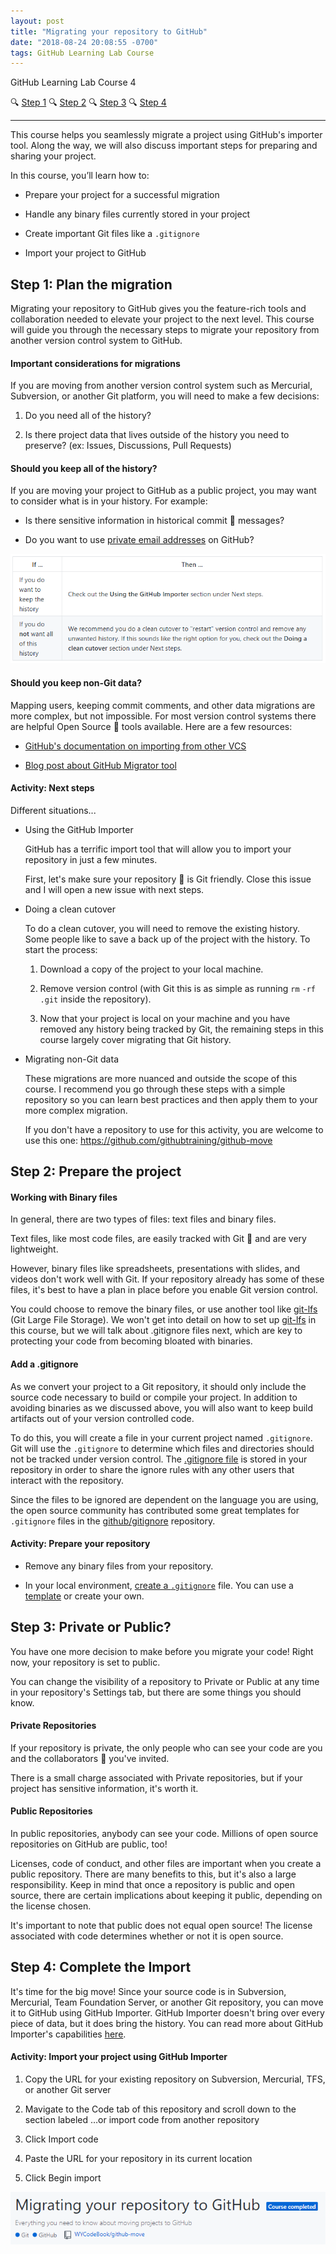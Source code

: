 ```yaml
---
layout: post
title: "Migrating your repository to GitHub"
date: "2018-08-24 20:08:55 -0700"
tags: GitHub Learning Lab Course
---
```


GitHub Learning Lab Course 4

🔍 [Step 1](#step-1) 🔍 [Step 2](#step-2) 🔍 [Step 3](#step-3) 🔍 [Step 4](#step-4)

---

This course helps you seamlessly migrate a project using GitHub's importer tool. Along the way, we will also discuss important steps for preparing and sharing your project.

In this course, you’ll learn how to:

  - Prepare your project for a successful migration

  - Handle any binary files currently stored in your project

  - Create important Git files like a `.gitignore`

  - Import your project to GitHub

## Step 1: Plan the migration

Migrating your repository to GitHub gives you the feature-rich tools and collaboration needed to elevate your project to the next level. This course will guide you through the necessary steps to migrate your repository from another version control system to GitHub.

#### Important considerations for migrations

If you are moving from another version control system such as Mercurial, Subversion, or another Git platform, you will need to make a few decisions:

  1. Do you need all of the history?

  2. Is there project data that lives outside of the history you need to preserve? (ex: Issues, Discussions, Pull Requests)

#### Should you keep all of the history?

If you are moving your project to GitHub as a public project, you may want to consider what is in your history. For example:

  - Is there sensitive information in historical commit 📖 messages?

  - Do you want to use [private email addresses](https://help.github.com/articles/setting-your-commit-email-address-on-github/) on GitHub?

![Course 4](/pic/GH4.PNG)

#### Should you keep non-Git data?

Mapping users, keeping commit comments, and other data migrations are more complex, but not impossible. For most version control systems there are helpful Open Source 📖 tools available. Here are a few resources:

  - [GitHub's documentation on importing from other VCS](https://help.github.com/enterprise/2.12/admin/guides/migrations/importing-data-from-third-party-version-control-systems/)

  - [Blog post about GitHub Migrator tool](https://blog.github.com/2016-02-11-migrate-your-code-with-the-github-importer/)

#### Activity: Next steps

Different situations...

- Using the GitHub Importer

  GitHub has a terrific import tool that will allow you to import your repository in just a few minutes.

  First, let's make sure your repository 📖 is Git friendly. Close this issue and I will open a new issue with next steps.

- Doing a clean cutover

  To do a clean cutover, you will need to remove the existing history. Some people like to save a back up of the project with the history. To start the process:

  1. Download a copy of the project to your local machine.

  2. Remove version control (with Git this is as simple as running `rm` `-rf` `.git` inside the repository).

  3. Now that your project is local on your machine and you have removed any history being tracked by Git, the remaining steps in this course largely cover migrating that Git history.

- Migrating non-Git data

  These migrations are more nuanced and outside the scope of this course. I recommend you go through these steps with a simple repository so you can learn best practices and then apply them to your more complex migration.

  If you don't have a repository to use for this activity, you are welcome to use this one: https://github.com/githubtraining/github-move

## Step 2: Prepare the project

#### Working with Binary files

In general, there are two types of files: text files and binary files.

Text files, like most code files, are easily tracked with Git 📖 and are very lightweight.

However, binary files like spreadsheets, presentations with slides, and videos don't work well with Git. If your repository already has some of these files, it's best to have a plan in place before you enable Git version control.

You could choose to remove the binary files, or use another tool like [git-lfs](https://git-lfs.github.com/) (Git Large File Storage). We won't get into detail on how to set up [git-lfs](https://git-lfs.github.com/) in this course, but we will talk about .gitignore files next, which are key to protecting your code from becoming bloated with binaries.

#### Add a .gitignore

As we convert your project to a Git repository, it should only include the source code necessary to build or compile your project. In addition to avoiding binaries as we discussed above, you will also want to keep build artifacts out of your version controlled code.

To do this, you will create a file in your current project named `.gitignore`. Git will use the `.gitignore` to determine which files and directories should not be tracked under version control. The [.gitignore file](https://help.github.com/articles/ignoring-files/) is stored in your repository in order to share the ignore rules with any other users that interact with the repository.

Since the files to be ignored are dependent on the language you are using, the open source community has contributed some great templates for `.gitignore` files in the [github/gitignore](https://github.com/github/gitignore) repository.

#### Activity: Prepare your repository

  - Remove any binary files from your repository.

  - In your local environment, [create a `.gitignore`](https://help.github.com/articles/ignoring-files/) file. You can use a [template](https://github.com/github/gitignore) or create your own.

## Step 3: Private or Public?

You have one more decision to make before you migrate your code! Right now, your repository is set to public.

You can change the visibility of a repository to Private or Public at any time in your repository's Settings tab, but there are some things you should know.

#### Private Repositories

If your repository is private, the only people who can see your code are you and the collaborators 📖 you've invited.

There is a small charge associated with Private repositories, but if your project has sensitive information, it's worth it.

#### Public Repositories

In public repositories, anybody can see your code. Millions of open source repositories on GitHub are public, too!

Licenses, code of conduct, and other files are important when you create a public repository. There are many benefits to this, but it's also a large responsibility. Keep in mind that once a repository is public and open source, there are certain implications about keeping it public, depending on the license chosen.

It's important to note that public does not equal open source! The license associated with code determines whether or not it is open source.

## Step 4: Complete the Import

It's time for the big move! Since your source code is in Subversion, Mercurial, Team Foundation Server, or another Git repository, you can move it to GitHub using GitHub Importer. GitHub Importer doesn't bring over every piece of data, but it does bring the history. You can read more about GitHub Importer's capabilities [here](https://help.github.com/articles/about-github-importer/).

#### Activity: Import your project using GitHub Importer

  1. Copy the URL for your existing repository on Subversion, Mercurial, TFS, or another Git server

  2. Mavigate to the Code tab of this repository and scroll down to the section labeled …or import code from another repository

  3. Click Import code

  4. Paste the URL for your repository in its current location

  5. Click Begin import


![GitHub Course 4 Completed](/pic/GHcourse4.PNG)
